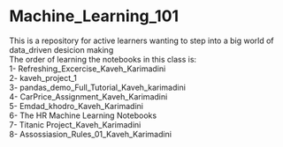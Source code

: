 # Machine_Learning_101
This is a repository for active learners wanting to step into a big world of data_driven desicion making
<br>
The order of learning the notebooks in this class is:
<br>
1- Refreshing_Excercise_Kaveh_Karimadini
<br>
2- kaveh_project_1
<br>
3- pandas_demo_Full_Tutorial_Kaveh_karimadini
<br>
4- CarPrice_Assignment_Kaveh_Karimadini
<br>
5- Emdad_khodro_Kaveh_Karimadini
<br>
6- The HR Machine Learning Notebooks
<br>
7- Titanic Project_Kaveh_Karimadini
<br>
8- Assossiasion_Rules_01_Kaveh_Karimadini

